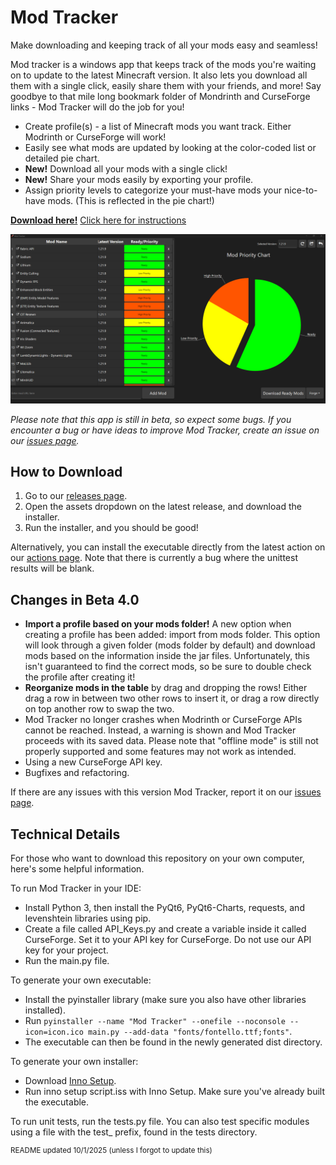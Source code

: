 # Mod Tracker

Make downloading and keeping track of all your mods easy and seamless!

Mod tracker is a windows app that keeps track of the mods you're waiting on to update to the latest Minecraft version. It also lets you download all them with a single click, easily share them with your friends, and more! Say goodbye to that mile long bookmark folder of Mondrinth and CurseForge links - Mod Tracker will do the job for you!

- Create profile(s) - a list of Minecraft mods you want track. Either Modrinth or CurseForge will work!
- Easily see what mods are updated by looking at the color-coded list or detailed pie chart.
- **New!** Download all your mods with a single click!
- **New!** Share your mods easily by exporting your profile.
- Assign priority levels to categorize your must-have mods your nice-to-have mods. (This is reflected in the pie chart!)

**[Download here!](https://github.com/Stephen-Nuttall/ModTracker/releases)**
[Click here for instructions](#how-to-download)

![alt text](screenshot%201.png)

*Please note that this app is still in beta, so expect some bugs. If you encounter a bug or have ideas to improve Mod Tracker, create an issue on our [issues page](https://github.com/Stephen-Nuttall/ModTracker/issues).*


## How to Download
1. Go to our [releases page](https://github.com/Stephen-Nuttall/ModTracker/releases).
2. Open the assets dropdown on the latest release, and download the installer.
3. Run the installer, and you should be good!

Alternatively, you can install the executable directly from the latest action on our [actions page](https://github.com/Stephen-Nuttall/ModTracker/actions/workflows/build-test.yml). Note that there is currently a bug where the unittest results will be blank.


## Changes in Beta 4.0
- **Import a profile based on your mods folder!** A new option when creating a profile has been added: import from mods folder. This option will look through a given folder (mods folder by default) and download mods based on the information inside the jar files. Unfortunately, this isn't guaranteed to find the correct mods, so be sure to double check the profile after creating it!
- **Reorganize mods in the table** by drag and dropping the rows! Either drag a row in between two other rows to insert it, or drag a row directly on top another row to swap the two.
- Mod Tracker no longer crashes when Modrinth or CurseForge APIs cannot be reached. Instead, a warning is shown and Mod Tracker proceeds with its saved data. Please note that "offline mode" is still not properly supported and some features may not work as intended.
- Using a new CurseForge API key.
- Bugfixes and refactoring.

If there are any issues with this version Mod Tracker, report it on our [issues page](https://github.com/Stephen-Nuttall/ModTracker/issues).

## Technical Details
For those who want to download this repository on your own computer, here's some helpful information.

To run Mod Tracker in your IDE:
- Install Python 3, then install the PyQt6, PyQt6-Charts, requests, and levenshtein libraries using pip.
- Create a file called API_Keys.py and create a variable inside it called CurseForge. Set it to your API key for CurseForge. Do not use our API key for your project.
- Run the main.py file.

To generate your own executable:
- Install the pyinstaller library (make sure you also have other libraries installed).
- Run `pyinstaller --name "Mod Tracker" --onefile --noconsole --icon=icon.ico main.py --add-data "fonts/fontello.ttf;fonts"`.
- The executable can then be found in the newly generated dist directory.

To generate your own installer:
- Download [Inno Setup](https://jrsoftware.org/isinfo.php).
- Run inno setup script.iss with Inno Setup. Make sure you've already built the executable.

To run unit tests, run the tests.py file. You can also test specific modules using a file with the test_ prefix, found in the tests directory.

<sup> README updated 10/1/2025 (unless I forgot to update this)